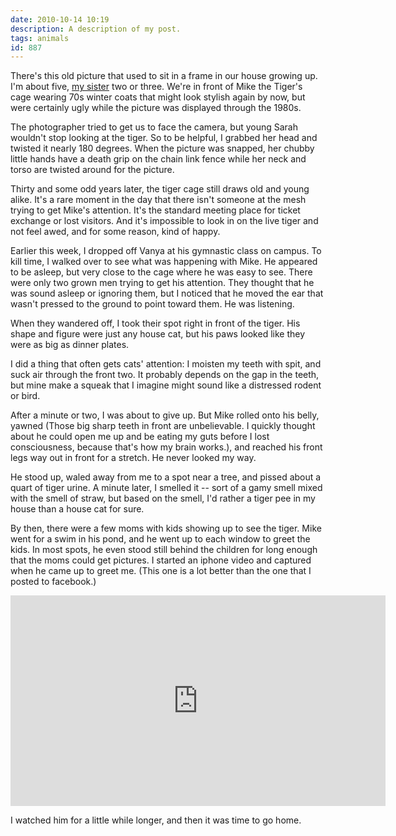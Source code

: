 ```yaml
---
date: 2010-10-14 10:19
description: A description of my post.
tags: animals
id: 887
---
```

There's this old picture that used to sit in a frame in our house growing up.  I'm about five, <a href="http://princesssparklepants.com" target="_blank">my sister</a> two or three.  We're in front of Mike the Tiger's cage wearing 70s winter coats that might look stylish again by now, but were certainly ugly while the picture was displayed through the 1980s.

The photographer tried to get us to face the camera, but young Sarah wouldn't stop looking at the tiger.  So to be helpful, I grabbed her head and twisted it nearly 180 degrees.  When the picture was snapped, her chubby little hands have a death grip on the chain link fence while her neck and torso are twisted around for the picture.
<!--more-->
Thirty and some odd years later, the tiger cage still draws old and young alike.  It's a rare moment in the day that there isn't someone at the mesh trying to get Mike's attention.  It's the standard meeting place for ticket exchange or lost visitors.  And it's impossible to look in on the live tiger and not feel awed, and for some reason, kind of happy.

Earlier this week, I dropped off Vanya at his gymnastic class on campus.  To kill time, I walked over to see what was happening with Mike.  He appeared to be asleep, but very close to the cage where he was easy to see.  There were only two grown men trying to get his attention.  They thought that he was sound asleep or ignoring them, but I noticed that he moved the ear that wasn't pressed to the ground to point toward them.  He was listening.

When they wandered off, I took their spot right in front of the tiger.  His shape and figure were just any house cat, but his paws looked like they were as big as dinner plates.

I did a thing that often gets cats' attention:  I moisten my teeth with spit, and suck air through the front two.  It probably depends on the gap in the teeth, but mine make a squeak that I imagine might sound like a distressed rodent or bird.

After a minute or two, I was about to give up.  But Mike rolled onto his belly, yawned (Those big sharp teeth in front are unbelievable.  I quickly thought about he could open me up and be eating my guts before I lost consciousness, because that's how my brain works.), and reached his front legs way out in front for a stretch.  He never looked my way.

He stood up, waled away from me to a spot near a tree, and pissed about a quart of tiger urine.  A minute later, I smelled it -- sort of a gamy smell mixed with the smell of straw, but based on the smell, I'd rather a tiger pee in my house than a house cat for sure.

By then, there were a few moms with kids showing up to see the tiger.  Mike went for a swim in his pond, and he went up to each window to greet the kids.  In most spots, he even stood still behind the children for long enough that the moms could get pictures.  I started an iphone video and captured when he came up to greet me.  (This one is a lot better than the one that I posted to facebook.)

<iframe src="http://player.vimeo.com/video/15808491?title=0&amp;portrait=0&amp;color=666698" width="600" height="337" frameborder="0"></iframe>

I watched him for a little while longer, and then it was time to go home.